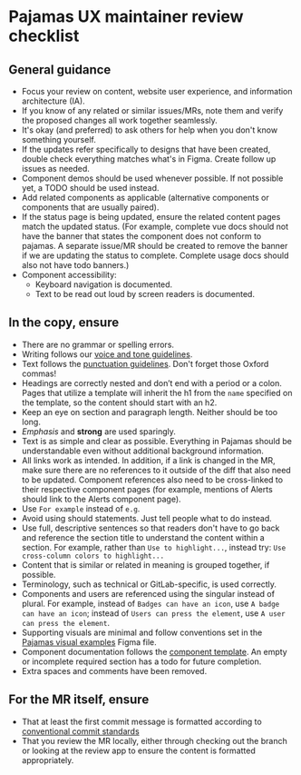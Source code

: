 # Pajamas UX maintainer review checklist

## General guidance
- Focus your review on content, website user experience, and information architecture (IA).
- If you know of any related or similar issues/MRs, note them and verify the proposed changes all work together seamlessly.
- It's okay (and preferred) to ask others for help when you don't know something yourself.
- If the updates refer specifically to designs that have been created, double check everything matches what's in Figma. Create follow up issues as needed.
- Component demos should be used whenever possible. If not possible yet, a TODO should be used instead.
- Add related components as applicable (alternative components or components that are usually paired).
- If the status page is being updated, ensure the related content pages match the updated status. (For example, complete vue docs should not have the banner that states the component does not conform to pajamas. A separate issue/MR should be created to remove the banner if we are updating the status to complete. Complete usage docs should also not have todo banners.)
- Component accessibility:
   - Keyboard navigation is documented.
   - Text to be read out loud by screen readers is documented.

## In the copy, ensure
- There are no grammar or spelling errors.
- Writing follows our [voice and tone guidelines](https://docs.gitlab.com/ee/development/documentation/styleguide/).
- Text follows the [punctuation guidelines](https://docs.gitlab.com/ee/development/documentation/styleguide/#punctuation/). Don't forget those Oxford commas!
- Headings are correctly nested and don’t end with a period or a colon. Pages that utilize a template will inherit the h1 from the `name` specified on the template, so the content should start with an h2.
- Keep an eye on section and paragraph length. Neither should be too long.
- _Emphasis_ and **strong** are used sparingly.
- Text is as simple and clear as possible. Everything in Pajamas should be understandable even without additional background information.
- All links work as intended. In addition, if a link is changed in the MR, make sure there are no references to it outside of the diff that also need to be updated. Component references also need to be cross-linked to their respective component pages (for example, mentions of Alerts should link to the Alerts component page).
- Use `For example` instead of `e.g`.
- Avoid using should statements. Just tell people what to do instead.
- Use full, descriptive sentences so that readers don't have to go back and reference the section title to understand the content within a section. For example, rather than `Use to highlight...`, instead try: `Use cross-column colors to highlight...`
- Content that is similar or related in meaning is grouped together, if possible.
- Terminology, such as technical or GitLab-specific, is used correctly.
- Components and users are referenced using the singular instead of plural. For example, instead of `Badges can have an icon`, use `A badge can have an icon`; instead of `Users can press the element`, use `A user can press the element`.
- Supporting visuals are minimal and follow conventions set in the [Pajamas visual examples](https://www.figma.com/file/2XRq1MnIG69iti76Mh9HpJ/Pajamas-visual-examples) Figma file.
- Component documentation follows the [component template](https://gitlab.com/gitlab-org/gitlab-services/design.gitlab.com/-/blob/main/pages/components/template.md?plain=1). An empty or incomplete required section has a todo for future completion.
- Extra spaces and comments have been removed.

## For the MR itself, ensure
- That at least the first commit message is formatted according to [conventional commit standards](https://gitlab.com/gitlab-org/gitlab-services/design.gitlab.com/-/blob/main/doc/commits.md)
- That you review the MR locally, either through checking out the branch or looking at the review app to ensure the content is formatted appropriately.
